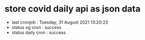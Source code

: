 # store covid daily api as json data

- last cronjob : Tuesday, 31 August 2021 13:20:23
- status og cron : success
- status daily cron : success
      
      